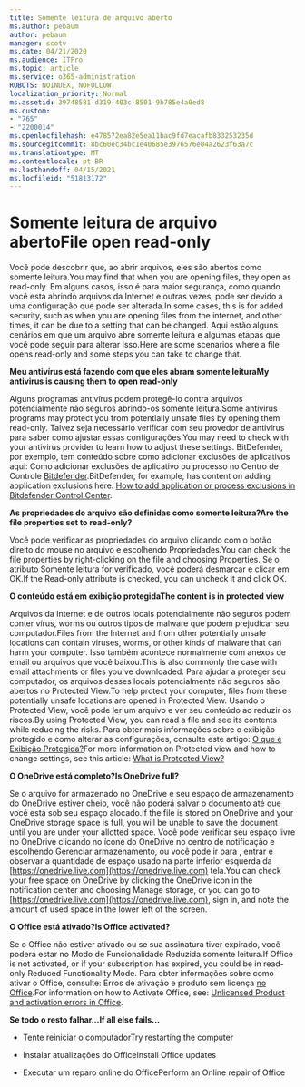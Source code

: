 ```yaml
---
title: Somente leitura de arquivo aberto
ms.author: pebaum
author: pebaum
manager: scotv
ms.date: 04/21/2020
ms.audience: ITPro
ms.topic: article
ms.service: o365-administration
ROBOTS: NOINDEX, NOFOLLOW
localization_priority: Normal
ms.assetid: 39748581-d319-403c-8501-9b785e4a0ed8
ms.custom:
- "765"
- "2200014"
ms.openlocfilehash: e478572ea82e5ea11bac9fd7eacafb833253235d
ms.sourcegitcommit: 8bc60ec34bc1e40685e3976576e04a2623f63a7c
ms.translationtype: MT
ms.contentlocale: pt-BR
ms.lasthandoff: 04/15/2021
ms.locfileid: "51813172"
---
```

# <a name="file-open-read-only"></a><span data-ttu-id="42bd4-102">Somente leitura de arquivo aberto</span><span class="sxs-lookup"><span data-stu-id="42bd4-102">File open read-only</span></span>

<span data-ttu-id="42bd4-103">Você pode descobrir que, ao abrir arquivos, eles são abertos como somente leitura.</span><span class="sxs-lookup"><span data-stu-id="42bd4-103">You may find that when you are opening files, they open as read-only.</span></span> <span data-ttu-id="42bd4-104">Em alguns casos, isso é para maior segurança, como quando você está abrindo arquivos da Internet e outras vezes, pode ser devido a uma configuração que pode ser alterada.</span><span class="sxs-lookup"><span data-stu-id="42bd4-104">In some cases, this is for added security, such as when you are opening files from the internet, and other times, it can be due to a setting that can be changed.</span></span> <span data-ttu-id="42bd4-105">Aqui estão alguns cenários em que um arquivo abre somente leitura e algumas etapas que você pode seguir para alterar isso.</span><span class="sxs-lookup"><span data-stu-id="42bd4-105">Here are some scenarios where a file opens read-only and some steps you can take to change that.</span></span>
  
 <span data-ttu-id="42bd4-106">**Meu antivírus está fazendo com que eles abram somente leitura**</span><span class="sxs-lookup"><span data-stu-id="42bd4-106">**My antivirus is causing them to open read-only**</span></span>
  
<span data-ttu-id="42bd4-107">Alguns programas antivírus podem protegê-lo contra arquivos potencialmente não seguros abrindo-os somente leitura.</span><span class="sxs-lookup"><span data-stu-id="42bd4-107">Some antivirus programs may protect you from potentially unsafe files by opening them read-only.</span></span> <span data-ttu-id="42bd4-108">Talvez seja necessário verificar com seu provedor de antivírus para saber como ajustar essas configurações.</span><span class="sxs-lookup"><span data-stu-id="42bd4-108">You may need to check with your antivirus provider to learn how to adjust these settings.</span></span> <span data-ttu-id="42bd4-109">BitDefender, por exemplo, tem conteúdo sobre como adicionar exclusões de aplicativos aqui: Como adicionar exclusões de aplicativo ou processo no Centro de Controle [Bitdefender](https://aka.ms/AA6098i).</span><span class="sxs-lookup"><span data-stu-id="42bd4-109">BitDefender, for example, has content on adding application exclusions here: [How to add application or process exclusions in Bitdefender Control Center](https://aka.ms/AA6098i).</span></span>
  
 <span data-ttu-id="42bd4-110">**As propriedades do arquivo são definidas como somente leitura?**</span><span class="sxs-lookup"><span data-stu-id="42bd4-110">**Are the file properties set to read-only?**</span></span>
  
<span data-ttu-id="42bd4-111">Você pode verificar as propriedades do arquivo clicando com o botão direito do mouse no arquivo e escolhendo Propriedades.</span><span class="sxs-lookup"><span data-stu-id="42bd4-111">You can check the file properties by right-clicking on the file and choosing Properties.</span></span> <span data-ttu-id="42bd4-112">Se o atributo Somente leitura for verificado, você poderá desmarcar e clicar em OK.</span><span class="sxs-lookup"><span data-stu-id="42bd4-112">If the Read-only attribute is checked, you can uncheck it and click OK.</span></span>
  
 <span data-ttu-id="42bd4-113">**O conteúdo está em exibição protegida**</span><span class="sxs-lookup"><span data-stu-id="42bd4-113">**The content is in protected view**</span></span>
  
<span data-ttu-id="42bd4-114">Arquivos da Internet e de outros locais potencialmente não seguros podem conter vírus, worms ou outros tipos de malware que podem prejudicar seu computador.</span><span class="sxs-lookup"><span data-stu-id="42bd4-114">Files from the Internet and from other potentially unsafe locations can contain viruses, worms, or other kinds of malware that can harm your computer.</span></span> <span data-ttu-id="42bd4-115">Isso também acontece normalmente com anexos de email ou arquivos que você baixou.</span><span class="sxs-lookup"><span data-stu-id="42bd4-115">This is also commonly the case with email attachments or files you've downloaded.</span></span> <span data-ttu-id="42bd4-116">Para ajudar a proteger seu computador, os arquivos desses locais potencialmente não seguros são abertos no Protected View.</span><span class="sxs-lookup"><span data-stu-id="42bd4-116">To help protect your computer, files from these potentially unsafe locations are opened in Protected View.</span></span> <span data-ttu-id="42bd4-117">Usando o Protected View, você pode ler um arquivo e ver seu conteúdo ao reduzir os riscos.</span><span class="sxs-lookup"><span data-stu-id="42bd4-117">By using Protected View, you can read a file and see its contents while reducing the risks.</span></span> <span data-ttu-id="42bd4-118">Para obter mais informações sobre o exibição protegido e como alterar as configurações, consulte este artigo: [O que é Exibição Protegida?](https://support.office.com/article/d6f09ac7-e6b9-4495-8e43-2bbcdbcb6653)</span><span class="sxs-lookup"><span data-stu-id="42bd4-118">For more information on Protected view and how to change settings, see this article: [What is Protected View?](https://support.office.com/article/d6f09ac7-e6b9-4495-8e43-2bbcdbcb6653)</span></span>
  
 <span data-ttu-id="42bd4-119">**O OneDrive está completo?**</span><span class="sxs-lookup"><span data-stu-id="42bd4-119">**Is OneDrive full?**</span></span>
  
<span data-ttu-id="42bd4-120">Se o arquivo for armazenado no OneDrive e seu espaço de armazenamento do OneDrive estiver cheio, você não poderá salvar o documento até que você está sob seu espaço alocado.</span><span class="sxs-lookup"><span data-stu-id="42bd4-120">If the file is stored on OneDrive and your OneDrive storage space is full, you will be unable to save the document until you are under your allotted space.</span></span> <span data-ttu-id="42bd4-121">Você pode verificar seu espaço livre no OneDrive clicando no ícone do OneDrive no centro de notificação e escolhendo Gerenciar armazenamento, ou você pode ir para , entrar e observar a quantidade de espaço usado na parte inferior esquerda da [https://onedrive.live.com](https://onedrive.live.com) tela.</span><span class="sxs-lookup"><span data-stu-id="42bd4-121">You can check your free space on OneDrive by clicking the OneDrive icon in the notification center and choosing Manage storage, or you can go to [https://onedrive.live.com](https://onedrive.live.com), sign in, and note the amount of used space in the lower left of the screen.</span></span>
  
 <span data-ttu-id="42bd4-122">**O Office está ativado?**</span><span class="sxs-lookup"><span data-stu-id="42bd4-122">**Is Office activated?**</span></span>
  
<span data-ttu-id="42bd4-123">Se o Office não estiver ativado ou se sua assinatura tiver expirado, você poderá estar no Modo de Funcionalidade Reduzida somente leitura.</span><span class="sxs-lookup"><span data-stu-id="42bd4-123">If Office is not activated, or if your subscription has expired, you could be in read-only Reduced Functionality Mode.</span></span> <span data-ttu-id="42bd4-124">Para obter informações sobre como ativar o Office, consulte: Erros de ativação e produto sem licença [no Office](https://support.office.com/article/0d23d3c0-c19c-4b2f-9845-5344fedc4380).</span><span class="sxs-lookup"><span data-stu-id="42bd4-124">For information on how to Activate Office, see: [Unlicensed Product and activation errors in Office](https://support.office.com/article/0d23d3c0-c19c-4b2f-9845-5344fedc4380).</span></span>
  
 <span data-ttu-id="42bd4-125">**Se todo o resto falhar...**</span><span class="sxs-lookup"><span data-stu-id="42bd4-125">**If all else fails...**</span></span>
  
- <span data-ttu-id="42bd4-126">Tente reiniciar o computador</span><span class="sxs-lookup"><span data-stu-id="42bd4-126">Try restarting the computer</span></span>
    
- <span data-ttu-id="42bd4-127">Instalar atualizações do Office</span><span class="sxs-lookup"><span data-stu-id="42bd4-127">Install Office updates</span></span>
    
- <span data-ttu-id="42bd4-128">Executar um reparo online do Office</span><span class="sxs-lookup"><span data-stu-id="42bd4-128">Perform an Online repair of Office</span></span>
    

